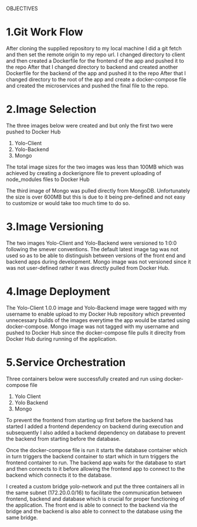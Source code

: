 OBJECTIVES
# 1.Git Work Flow
After cloning the supplied repository to my local machine I did a git fetch and then set the remote origin to my repo url.
I changed directory to client and then created a Dockerfile for the frontend of the app and pushed it to the repo
After that I changed directory to backend and created another Dockerfile for the backend of the app and pushed it to the repo
After that I changed directory to the root of the app and create a docker-compose file and created the microservices and pushed the final file to the repo.

# 2.Image Selection
The three images below were created and but only the first two were pushed to Docker Hub
1. Yolo-Client
2. Yolo-Backend
3. Mongo

The total image sizes for the two images was less than 100MB which was achieved by creating a dockerignore file to prevent uploading of node_modules files to Docker Hub

The third image of Mongo was pulled directly from MongoDB. Unfortunately the size is over 600MB but this is due to it being pre-defined and not easy to customize or would take too much time to do so.

# 3.Image Versioning
The two images Yolo-Client and Yolo-Backend were versioned to 1:0:0 following the smever conventions. The default latest image tag was not used so as to be able to distinguish between versions of the front end and backend apps during development. Mongo image was not versioned since it was not user-defined rather it was directly pulled from Docker Hub. 

# 4.Image Deployment
The Yolo-Client 1.0.0 image and Yolo-Backend image were tagged with my username to enable upload to my Docker Hub repository which prevented unnecessary builds of the images everytime the app would be started using docker-compose. Mongo image was not tagged with my username and pushed to Docker Hub since the docker-compose file pulls it direclty from Docker Hub during running of the application.

# 5.Service Orchestration
Three containers below were successfully created and run using docker-compose file
1. Yolo Client
2. Yolo Backend
3. Mongo

To prevent the frontend from starting up first before the backend has started I added a frontend dependency on backend during execution and subsequently I also added a backend dependency on database to prevent the backend from starting before the database. 

Once the docker-compose file is run it starts the database container which in turn triggers the backend container to start which in turn triggers the frontend container to run. The backend app waits for the database to start and then connects to it before allowing the frontend app to connect to the backend which connects it to the database.

I created a custom bridge yolo-network and put the three containers all in the same subnet (172.20.0.0/16) to facilitate the communication between frontend, backend and database which is crucial for proper functioning of the application. The front end is able to connect to the backend via the bridge and the backend is also able to connect to the database using the same bridge.
